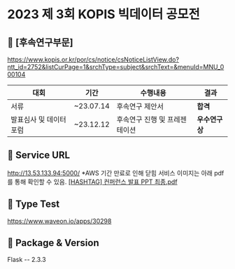 # 2023 제 3회 KOPIS 빅데이터 공모전 
## 📍 [후속연구부문] 

https://www.kopis.or.kr/por/cs/notice/csNoticeListView.do?ntt_id=2752&listCurPage=1&srchType=subject&srchText=&menuId=MNU_000104

|대회|기간|수행내용|결과|
|---|---|---------|-----|
|서류|~23.07.14|후속연구 제안서| **합격** |
|발표심사 및 데이터포럼|~23.12.12|후속연구 진행 및 프레젠테이션| **우수연구상**  |

## 📍 Service URL
http://13.53.133.94:5000/ *AWS 기간 만료로 인해 닫힘
서비스 이미지는 아래 pdf를 통해 확인할 수 있음.
[[HASHTAG] 컨퍼런스 발표 PPT 최종.pdf](https://github.com/alsrud2298/KOPIS_Project/files/14628832/HASHTAG.PPT.pdf)

## 📍 Type Test
https://www.waveon.io/apps/30298

## 📍 Package & Version
Flask -- 2.3.3
